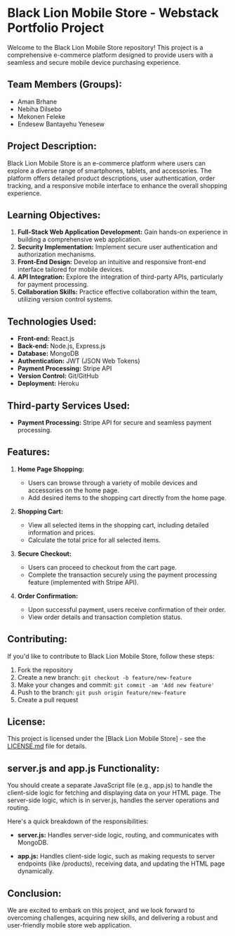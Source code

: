 # Black Lion Mobile Store - Webstack Portfolio Project

Welcome to the Black Lion Mobile Store repository! This project is a comprehensive e-commerce platform designed to provide users with a seamless and secure mobile device purchasing experience.

## Team Members (Groups):
- Aman Brhane
- Nebiha Dilsebo
- Mekonen Feleke
- Endesew Bantayehu Yenesew

## Project Description:
Black Lion Mobile Store is an e-commerce platform where users can explore a diverse range of smartphones, tablets, and accessories. The platform offers detailed product descriptions, user authentication, order tracking, and a responsive mobile interface to enhance the overall shopping experience.

## Learning Objectives:
1. **Full-Stack Web Application Development:** Gain hands-on experience in building a comprehensive web application.
2. **Security Implementation:** Implement secure user authentication and authorization mechanisms.
3. **Front-End Design:** Develop an intuitive and responsive front-end interface tailored for mobile devices.
4. **API Integration:** Explore the integration of third-party APIs, particularly for payment processing.
5. **Collaboration Skills:** Practice effective collaboration within the team, utilizing version control systems.

## Technologies Used:
- **Front-end:** React.js
- **Back-end:** Node.js, Express.js
- **Database:** MongoDB
- **Authentication:** JWT (JSON Web Tokens)
- **Payment Processing:** Stripe API
- **Version Control:** Git/GitHub
- **Deployment:** Heroku

## Third-party Services Used:
- **Payment Processing:** Stripe API for secure and seamless payment processing.

## Features:
1. **Home Page Shopping:**
   - Users can browse through a variety of mobile devices and accessories on the home page.
   - Add desired items to the shopping cart directly from the home page.

2. **Shopping Cart:**
   - View all selected items in the shopping cart, including detailed information and prices.
   - Calculate the total price for all selected items.

3. **Secure Checkout:**
   - Users can proceed to checkout from the cart page.
   - Complete the transaction securely using the payment processing feature (implemented with Stripe API).

4. **Order Confirmation:**
   - Upon successful payment, users receive confirmation of their order.
   - View order details and transaction completion status.

## Contributing:
If you'd like to contribute to Black Lion Mobile Store, follow these steps:

1. Fork the repository
2. Create a new branch: `git checkout -b feature/new-feature`
3. Make your changes and commit: `git commit -am 'Add new feature'`
4. Push to the branch: `git push origin feature/new-feature`
5. Create a pull request

## License:
This project is licensed under the [Black Lion Mobile Store] - see the [LICENSE.md](LICENSE.md) file for details.

## server.js and app.js Functionality:

You should create a separate JavaScript file (e.g., app.js) to handle the client-side logic for fetching and displaying data on your HTML page. The server-side logic, which is in server.js, handles the server operations and routing.

Here's a quick breakdown of the responsibilities:

- **server.js:** Handles server-side logic, routing, and communicates with MongoDB.

- **app.js:** Handles client-side logic, such as making requests to server endpoints (like /products), receiving data, and updating the HTML page dynamically.

## Conclusion:
We are excited to embark on this project, and we look forward to overcoming challenges, acquiring new skills, and delivering a robust and user-friendly mobile store web application.
